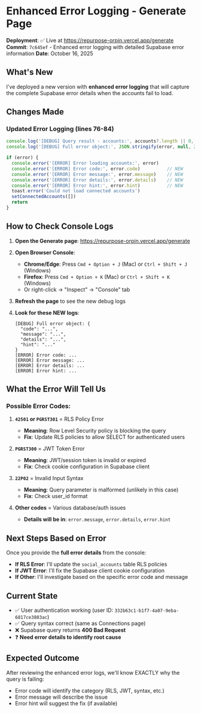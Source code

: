 # Enhanced Error Logging - Generate Page

**Deployment**: ✅ Live at https://repurpose-orpin.vercel.app/generate
**Commit**: `7c645ef` - Enhanced error logging with detailed Supabase error information
**Date**: October 16, 2025

## What's New

I've deployed a new version with **enhanced error logging** that will capture the complete Supabase error details when the accounts fail to load.

## Changes Made

### Updated Error Logging (lines 76-84)

```typescript
console.log('[DEBUG] Query result - accounts:', accounts?.length || 0, 'error:', error)
console.log('[DEBUG] Full error object:', JSON.stringify(error, null, 2))  // NEW

if (error) {
  console.error('[ERROR] Error loading accounts:', error)
  console.error('[ERROR] Error code:', error.code)          // NEW
  console.error('[ERROR] Error message:', error.message)    // NEW
  console.error('[ERROR] Error details:', error.details)    // NEW
  console.error('[ERROR] Error hint:', error.hint)          // NEW
  toast.error('Could not load connected accounts')
  setConnectedAccounts([])
  return
}
```

## How to Check Console Logs

1. **Open the Generate page**: https://repurpose-orpin.vercel.app/generate

2. **Open Browser Console**:
   - **Chrome/Edge**: Press `Cmd + Option + J` (Mac) or `Ctrl + Shift + J` (Windows)
   - **Firefox**: Press `Cmd + Option + K` (Mac) or `Ctrl + Shift + K` (Windows)
   - Or right-click → "Inspect" → "Console" tab

3. **Refresh the page** to see the new debug logs

4. **Look for these NEW logs**:
   ```
   [DEBUG] Full error object: {
     "code": "...",
     "message": "...",
     "details": "...",
     "hint": "..."
   }
   [ERROR] Error code: ...
   [ERROR] Error message: ...
   [ERROR] Error details: ...
   [ERROR] Error hint: ...
   ```

## What the Error Will Tell Us

### Possible Error Codes:

1. **`42501` or `PGRST301`** = RLS Policy Error
   - **Meaning**: Row Level Security policy is blocking the query
   - **Fix**: Update RLS policies to allow SELECT for authenticated users

2. **`PGRST300`** = JWT Token Error
   - **Meaning**: JWT/session token is invalid or expired
   - **Fix**: Check cookie configuration in Supabase client

3. **`22P02`** = Invalid Input Syntax
   - **Meaning**: Query parameter is malformed (unlikely in this case)
   - **Fix**: Check user_id format

4. **Other codes** = Various database/auth issues
   - **Details will be in**: `error.message`, `error.details`, `error.hint`

## Next Steps Based on Error

Once you provide the **full error details** from the console:

- **If RLS Error**: I'll update the `social_accounts` table RLS policies
- **If JWT Error**: I'll fix the Supabase client cookie configuration
- **If Other**: I'll investigate based on the specific error code and message

## Current State

- ✅ User authentication working (user ID: `332b63c1-b1f7-4a07-9eba-6817ce3803ac`)
- ✅ Query syntax correct (same as Connections page)
- ❌ Supabase query returns **400 Bad Request**
- ❓ **Need error details to identify root cause**

## Expected Outcome

After reviewing the enhanced error logs, we'll know EXACTLY why the query is failing:
- Error code will identify the category (RLS, JWT, syntax, etc.)
- Error message will describe the issue
- Error hint will suggest the fix (if available)
